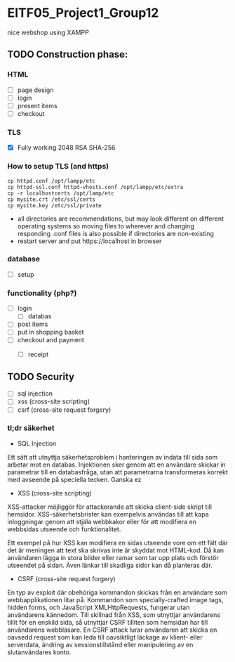 # EITF05_Project1_Group12
nice webshop using XAMPP 


## TODO Construction phase:
### HTML
- [ ] page design
- [ ] login
- [ ] present items
- [ ] checkout

### TLS
- [x]  Fully working 2048 RSA SHA-256
### How to setup TLS (and https)
```console
cp httpd.conf /opt/lampp/etc
cp httpd-ssl.conf httpd-vhosts.conf /opt/lampp/etc/extra
cp -r localhostcerts /opt/lamp/etc
cp mysite.crt /etc/ssl/certs 
cp mysite.key /etc/ssl/private
```
- all directories are recommendations, but may look different on different operating systems so moving files to wherever and changing responding .conf files is also possible if directories are non-existing
- restart server and put https://localhost in browser

### database
- [ ] setup

### functionality (php?)
 - [ ] login 
    - [ ] databas
- [ ] post items
- [ ] put in shopping basket
- [ ] checkout and payment
    - [ ] receipt


## TODO Security
- [ ] sql injection
- [ ] xss (cross-site scripting)
- [ ] csrf (cross-site request forgery)

### tl;dr säkerhet
* SQL Injection

Ett sätt att utnyttja säkerhetsproblem i hanteringen av indata till sida som arbetar mot en databas. Injektionen sker genom att en användare skickar in parametrar till en databasfråga, utan att parametrarna transformeras korrekt med avseende på speciella tecken. Ganska ez

* XSS (cross-site scripting)

XSS-attacker möjliggör för attackerande att skicka client-side skript till hemsidor. XSS-säkerhetsbrister kan exempelvis användas till att kapa inloggningar genom att stjäla webbkakor eller för att modifiera en webbsidas utseende och funktionalitet.

Ett exempel på hur XSS kan modifiera en sidas utseende vore om ett fält där det är meningen att text ska skrivas inte är skyddat mot HTML-kod. Då kan användaren lägga in stora bilder eller ramar som tar upp plats och förstör utseendet på sidan. Även länkar till skadliga sidor kan då planteras där.

* CSRF (cross-site request forgery)

En typ av exploit där obehöriga kommandon skickas från en användare som webbapplikationen litar på. Kommandon som specially-crafted image tags, hidden forms, och JavaScript XMLHttpRequests, fungerar utan användarens kännedom. Till skillnad från XSS, som utnyttjar användarens tillit för en enskild sida, så utnyttjar CSRF tilliten som hemsidan har till användarens webbläsare. En CSRF attack lurar användaren att skicka en oavsedd request som kan leda till oavsiktligt läckage av klient- eller serverdata, ändring av sessionstillstånd eller manipulering av en slutanvändares konto.

